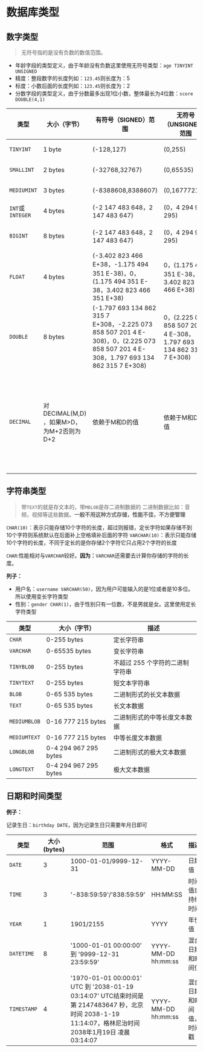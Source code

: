 # 数据库类型

## 数字类型

> 无符号指的是没有负数的数值范围。

- 年龄字段的类型定义，由于年龄没有负数这里使用无符号类型：`age TINYINT UNSIGNED`
- 精度：整段数字的长度列如：`123.45`则长度为：5
- 标度：小数后面的长度列如：`123.45`则长度为：2
- 分数字段的类型定义，由于分数最多出现1位小数，整体最长为4位数：`score DOUBLE(4,1)`

| 类型             | 大小（字节）                             | 有符号（SIGNED）范围                                                                                                                | 无符号（UNSIGNED）范围                                            | 描述                                 |
| ---------------- | ---------------------------------------- | ----------------------------------------------------------------------------------------------------------------------------------- | ----------------------------------------------------------------- | ------------------------------------ |
| `TINYINT`        | 1 byte                                   | (-128,127)                                                                                                                          | (0,255)                                                           | 小整数值                             |
| `SMALLINT`       | 2 bytes                                  | (-32768,32767)                                                                                                                      | (0,65535)                                                         | 大整数值                             |
| `MEDIUMINT`      | 3 bytes                                  | (-8388608,8388607)                                                                                                                  | (0,16777215)                                                      | 大整数值                             |
| `INT`或`INTEGER` | 4 bytes                                  | (-2 147 483 648，2 147 483 647)                                                                                                     | (0，4 294 967 295)                                                | 大整数值                             |
| `BIGINT`         | 8 bytes                                  | (-2 147 483 648，2 147 483 647)                                                                                                     | (0，4 294 967 295)                                                | 极大整数值                           |
| `FLOAT`          | 4 bytes                                  | (-3.402 823 466 E+38，-1.175 494 351 E-38)，0，(1.175 494 351 E-38，3.402 823 466 351 E+38)                                         | 0，(1.175 494 351 E-38，3.402 823 466 E+38)                       | 单精度浮点数值                       |
| `DOUBLE`         | 8 bytes                                  | (-1.797 693 134 862 315 7 E+308，-2.225 073 858 507 201 4 E-308)，0，(2.225 073 858 507 201 4 E-308，1.797 693 134 862 315 7 E+308) | 0，(2.225 073 858 507 201 4 E-308，1.797 693 134 862 315 7 E+308) | 双精度浮点数值                       |
| `DECIMAL`        | 对DECIMAL(M,D) ，如果M>D，为M+2否则为D+2 | 依赖于M和D的值                                                                                                                      | 依赖于M和D的值                                                    | 小数值（精确定点数）M：精度。D：标度 |

## 字符串类型

> 带`TEXT`的就是存文本的，带`MBLOB`是存二进制数据的
> 二进制数据比如：音频，视频等这些数据。**一般不用这种方式存储，性能不佳，不方便管理**

`CHAR(10)`：表示只能存储10个字符的长度，超过则报错，定长字符如果存储不到10个字符则系统默认在后面补上空格填补后面的字符
`VARCHAR(10)`：表示只能存储10个字符的长度，不同于定长的是你存储2个字符它只占用2个字符的长度

`CHAR`:性能相对与`VARCHAR`较好。**因为：**`VARCHAR`还需要去计算你存储的字符的长度。

**列子：**

- 用户名：`username VARCHAR(50)`，因为用户可能输入的是1位或者是10多位。所以使用变长字符类型
- 性别：`gender CHAR(1)`，由于性别只有一位数，不是男就是女。这里使用定长字符类型

| 类型         | 大小（字节）          | 描述                            |
| ------------ | --------------------- | ------------------------------- |
| `CHAR`       | 0-255 bytes           | 定长字符串                      |
| `VARCHAR`    | 0-65535 bytes         | 变长字符串                      |
| `TINYBLOB`   | 0-255 bytes           | 不超过 255 个字符的二进制字符串 |
| `TINYTEXT`   | 0-255 bytes           | 短文本字符串                    |
| `BLOB`       | 0-65 535 bytes        | 二进制形式的长文本数据          |
| `TEXT`       | 0-65 535 bytes        | 长文本数据                      |
| `MEDIUMBLOB` | 0-16 777 215 bytes    | 二进制形式的中等长度文本数据    |
| `MEDIUMTEXT` | 0-16 777 215 bytes    | 中等长度文本数据                |
| `LONGBLOB`   | 0-4 294 967 295 bytes | 二进制形式的极大文本数据        |
| `LONGTEXT`   | 0-4 294 967 295 bytes | 极大文本数据                    |

## 日期和时间类型

**例子：**

记录生日：`birthday DATE`，因为记录生日只需要年月日即可

| 类型        | 大小(bytes) | 范围                                                                                                                                                    | 格式                | 描述                     |
| ----------- | ----------- | ------------------------------------------------------------------------------------------------------------------------------------------------------- | ------------------- | ------------------------ |
| `DATE`      | 3           | 1000-01-01/9999-12-31                                                                                                                                   | YYYY-MM-DD          | 日期值                   |
| `TIME`      | 3           | '-838:59:59'/'838:59:59'                                                                                                                                | HH:MM:SS            | 时间值或持续时间         |
| `YEAR`      | 1           | 1901/2155                                                                                                                                               | YYYY                | 年份值                   |
| `DATETIME`  | 8           | '1000-01-01 00:00:00' 到 '9999-12-31 23:59:59'                                                                                                          | YYYY-MM-DD hh:mm:ss | 混合日期和时间值         |
| `TIMESTAMP` | 4           | '1970-01-01 00:00:01' UTC 到 '2038-01-19 03:14:07' UTC结束时间是第 2147483647 秒，北京时间 2038-1-19 11:14:07，格林尼治时间 2038年1月19日 凌晨 03:14:07 | YYYY-MM-DD hh:mm:ss | 混合日期和时间值，时间戳 |